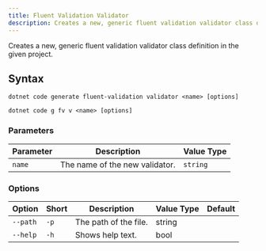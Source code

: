 ```yaml
---
title: Fluent Validation Validator
description: Creates a new, generic fluent validation validator class definition in the given project.
---
```

Creates a new, generic fluent validation validator class definition in the given project.

## Syntax
```
dotnet code generate fluent-validation validator <name> [options]
```
```
dotnet code g fv v <name> [options]
```

### Parameters
| Parameter | Description | Value Type |
| --------- | ----------- | ---------- |
| `name`| The name of the new validator. | `string` |

### Options
| Option | Short | Description | Value Type | Default |
| ------ | ----- | ----------- | ---------- | ------- |
| `--path` | `-p` | The path of the file. | string | |
| `--help` | `-h` |  Shows help text. | bool | |
